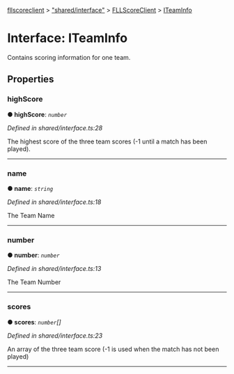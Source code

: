 [fllscoreclient](../README.md) > ["shared/interface"](../modules/_shared_interface_.md) > [FLLScoreClient](../modules/_shared_interface_.fllscoreclient.md) > [ITeamInfo](../interfaces/_shared_interface_.fllscoreclient.iteaminfo.md)



# Interface: ITeamInfo


Contains scoring information for one team.


## Properties
<a id="highscore"></a>

###  highScore

**●  highScore**:  *`number`* 

*Defined in shared/interface.ts:28*



The highest score of the three team scores (-1 until a match has been played).




___

<a id="name"></a>

###  name

**●  name**:  *`string`* 

*Defined in shared/interface.ts:18*



The Team Name




___

<a id="number"></a>

###  number

**●  number**:  *`number`* 

*Defined in shared/interface.ts:13*



The Team Number




___

<a id="scores"></a>

###  scores

**●  scores**:  *`number`[]* 

*Defined in shared/interface.ts:23*



An array of the three team score (-1 is used when the match has not been played)




___


